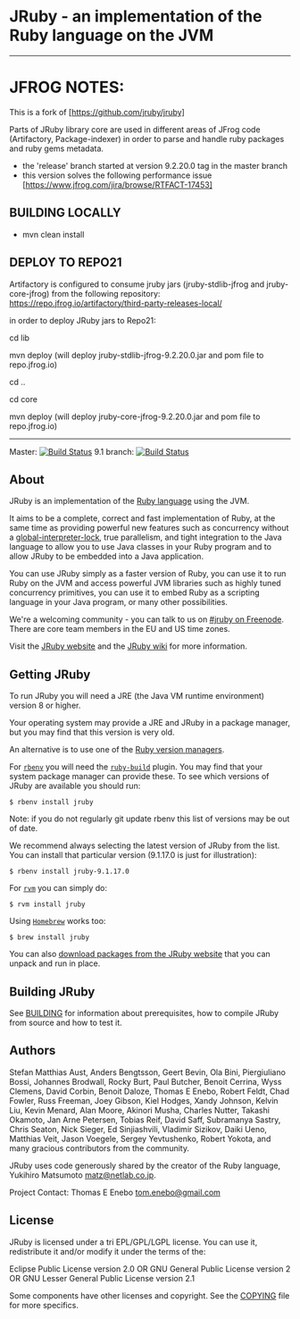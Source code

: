 # JRuby - an implementation of the Ruby language on the JVM
------------------------------------------------------------------
# JFROG NOTES:
This is a fork of [https://github.com/jruby/jruby] 

Parts of JRuby library core are used in different areas of JFrog code (Artifactory, Package-indexer)  in order to parse and handle ruby packages and ruby gems metadata.

* the 'release' branch started at version 9.2.20.0 tag in the master branch
* this version solves the following performance issue [https://www.jfrog.com/jira/browse/RTFACT-17453]

## BUILDING LOCALLY
* mvn clean install

## DEPLOY TO REPO21

 Artifactory is configured to consume jruby jars (jruby-stdlib-jfrog and jruby-core-jfrog) from the following repository:
 https://repo.jfrog.io/artifactory/third-party-releases-local/

 in order to deploy JRuby jars to Repo21: 
 
 cd lib
 
 mvn deploy (will deploy jruby-stdlib-jfrog-9.2.20.0.jar and pom file to repo.jfrog.io)
 
 cd ..
 
 cd core 
 
 mvn deploy (will deploy jruby-core-jfrog-9.2.20.0.jar and pom file to repo.jfrog.io)
 
------------------------------------------------------------------

Master: [![Build Status](https://travis-ci.org/jruby/jruby.svg?branch=master)](https://travis-ci.org/jruby/jruby)
9.1 branch: [![Build Status](https://travis-ci.org/jruby/jruby.svg?branch=jruby-9.1)](https://travis-ci.org/jruby/jruby/branches)
## About

JRuby is an implementation of the [Ruby language](http://www.ruby-lang.org)
using the JVM.

It aims to be a complete, correct and fast implementation of Ruby, at the same
time as providing powerful new features such as concurrency without a
[global-interpreter-lock](http://en.wikipedia.org/wiki/Global_Interpreter_Lock),
true parallelism, and tight integration to the Java language to allow you to
use Java classes in your Ruby program and to allow JRuby to be embedded into a
Java application.

You can use JRuby simply as a faster version of Ruby, you can use it to run Ruby
on the JVM and access powerful JVM libraries such as highly tuned concurrency
primitives, you can use it to embed Ruby as a scripting language in your Java
program, or many other possibilities.

We're a welcoming community - you can talk to us on [#jruby on Freenode](http://richard.esplins.org/siwi/2011/07/08/getting-started-freenode-irc/).
There are core team members in the EU and US time zones.

Visit the [JRuby website](https://www.jruby.org/) and the [JRuby wiki](https://github.com/jruby/jruby/wiki)
for more information.

## Getting JRuby

To run JRuby you will need a JRE (the Java VM runtime environment) version 8 or higher.

Your operating system may provide a JRE and JRuby in a package manager, but you may find that this
version is very old.

An alternative is to use one of the [Ruby version managers](https://www.ruby-lang.org/en/documentation/installation/#managers).

For [`rbenv`](https://github.com/sstephenson/rbenv) you will need the
[`ruby-build`](https://github.com/sstephenson/ruby-build) plugin. You may find that your system
package manager can provide these. To see which versions of JRuby are available you should run:

```
$ rbenv install jruby
```

Note: if you do not regularly git update rbenv this list of versions may be out of date.

We recommend always selecting the latest version of JRuby from the list. 
You can install that particular version (9.1.17.0 is just for illustration):


```
$ rbenv install jruby-9.1.17.0
```

For [`rvm`](https://rvm.io) you can simply do:

```
$ rvm install jruby
```

Using [`Homebrew`](https://brew.sh/) works too:

```
$ brew install jruby
```

You can also [download packages from the JRuby website](https://www.jruby.org/download) that
you can unpack and run in place.

## Building JRuby

See [BUILDING](BUILDING.md) for information about prerequisites, how to compile JRuby from source
and how to test it.

## Authors

Stefan Matthias Aust, Anders Bengtsson, Geert Bevin, Ola Bini,
 Piergiuliano Bossi, Johannes Brodwall, Rocky Burt, Paul Butcher,
 Benoit Cerrina, Wyss Clemens, David Corbin, Benoit Daloze, Thomas E Enebo,
 Robert Feldt, Chad Fowler, Russ Freeman, Joey Gibson, Kiel Hodges,
 Xandy Johnson, Kelvin Liu, Kevin Menard, Alan Moore, Akinori Musha,
 Charles Nutter, Takashi Okamoto, Jan Arne Petersen, Tobias Reif, David Saff,
 Subramanya Sastry, Chris Seaton, Nick Sieger, Ed Sinjiashvili, Vladimir Sizikov,
 Daiki Ueno, Matthias Veit, Jason Voegele, Sergey Yevtushenko, Robert Yokota,
   and many gracious contributors from the community.

JRuby uses code generously shared by the creator of the Ruby language,
Yukihiro Matsumoto <matz@netlab.co.jp>.

Project Contact: Thomas E Enebo <tom.enebo@gmail.com>

## License

JRuby is licensed under a tri EPL/GPL/LGPL license. You can use it,
redistribute it and/or modify it under the terms of the:

  Eclipse Public License version 2.0
    OR
  GNU General Public License version 2
    OR
  GNU Lesser General Public License version 2.1

Some components have other licenses and copyright. See the [COPYING](COPYING)
file for more specifics.
